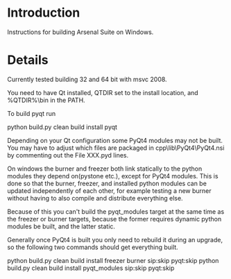 # Introduction #

Instructions for building Arsenal Suite on Windows.


# Details #

Currently tested building 32 and 64 bit with msvc 2008.

You need to have Qt installed, QTDIR set to the install location, and %QTDIR%\bin in the PATH.

To build pyqt run

python build.py clean build install pyqt

Depending on your Qt configuration some PyQt4 modules may not be built.  You may have to adjust which files are packaged in cpp\lib\PyQt4\PyQt4.nsi by commenting out the File XXX.pyd lines.

On windows the burner and freezer both link statically to the python modules they depend on(pystone etc.), except for PyQt4 modules.  This is done so that the burner, freezer, and installed python modules can be updated independently of each other, for example testing a new burner without having to also compile and distribute everything else.

Because of this you can't build the pyqt\_modules target at the same time as the freezer or burner targets, because the former requires dynamic python modules be built, and the latter static.

Generally once PyQt4 is built you only need to rebuild it during an upgrade, so the following two commands should get everything built.

python build.py clean build install freezer burner sip:skip pyqt:skip
python build.py clean build install pyqt\_modules sip:skip pyqt:skip
